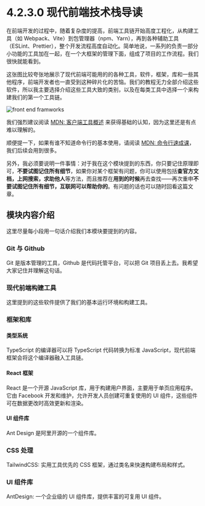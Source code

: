 # 4.2.3.0 现代前端技术栈导读

在前端开发的过程中，随着复杂度的提高，前端工具链开始高度工程化，从构建工具（如 Webpack、Vite）到包管理器（npm、Yarn），再到各种辅助工具（ESLint、Prettier），整个开发流程高度自动化。简单地说，一系列的负责一部分小功能的工具加在一起，在一个大框架的管理下面，组成了项目的工作流程。我们很快就能看到。

这张图比较夸张地展示了现代前端可能用的的各种工具，软件，框架，库和一些其他程序，前端开发者也一直受到这种碎片化的苦恼。我们的教程无力全部介绍这些软件，所以我主要选择介绍这些工具大致的类别，以及在每类工具中选择一个来构建我们的第一个工具链。

![front end framworks](https://cdn.xyxsw.site/4.2.3.0-1.jpg)

我们强烈建议阅读 [MDN: 客户端工具概述](https://developer.mozilla.org/zh-CN/docs/Learn/Tools_and_testing/Understanding_client-side_tools/Overview) 来获得基础的认知，因为这里还是有点难以理解的。

顺便提一下，如果有谁不知道命令行的基本使用，请阅读 [MDN: 命令行速成课](https://developer.mozilla.org/zh-CN/docs/Learn/Tools_and_testing/Understanding_client-side_tools/Command_line)，我们后续会用到很多。

另外，我必须要说明一件事情：对于我在这个模块提到的东西，你只要记住原理即可，**不要试图记住所有细节**，如果你对某个框架有问题，你可以使用包括**查官方文档，上网搜索，求助他人**等方法，而且推荐在**用到的时候**再去查找——再次重申**不要试图记住所有细节，互联网可以帮助你的**。有问题的话也可以随时回看这篇文章。

## 模块内容介绍

这里尽量每小段用一句话介绍我们本模块要提到的内容。

### Git 与 Github

Git 是版本管理的工具，Github 是代码托管平台，可以把 Git 项目丢上去。我希望大家记住并理解这句话。

### 现代前端构建工具

这里提到的这些软件提供了我们的基本运行环境和构建工具。

### 框架和库

#### 类型系统

TypeScript 的编译器可以将 TypeScript 代码转换为标准 JavaScript，现代前端框架会将这个编译器融入工具链。

#### React 框架

React 是一个开源 JavaScript 库，用于构建用户界面，主要用于单页应用程序。它由 Facebook 开发和维护，允许开发人员创建可重复使用的 UI 组件，这些组件可在数据更改时高效更新和渲染。

#### UI 组件库

Ant Design 是阿里开源的一个组件库。

### CSS 处理

TailwindCSS: 实用工具优先的 CSS 框架，通过类名来快速构建布局和样式。

### UI 组件库

AntDesign: 一个企业级的 UI 组件库，提供丰富的可复用 UI 组件。
